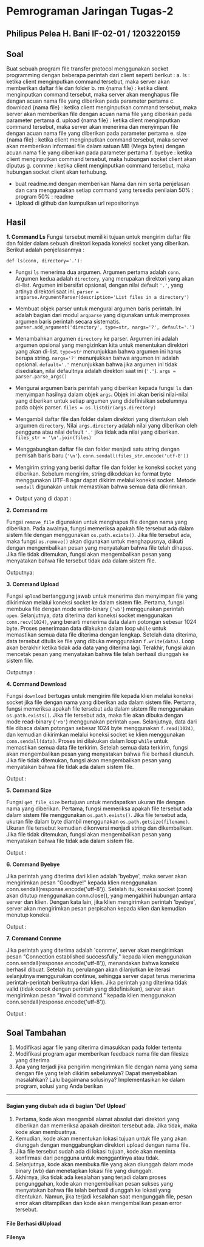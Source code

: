 # Pemrograman Jaringan Tugas-2

Philipus Pelea H. Bani 
IF-02-01 / 1203220159
--------------------------------

## Soal
Buat sebuah program file transfer protocol menggunakan socket programming dengan beberapa perintah dari client seperti berikut :
a. Is : ketika client menginputkan command tersebut, maka server akan memberikan daftar file dan folder 
b. rm {nama file} : ketika client menginputkan command tersebut, maka server akan menghapus file dengan acuan nama file yang diberikan pada parameter pertama
c. download {nama file} : ketika client menginputkan command tersebut, maka server akan memberikan file dengan acuan nama file yang diberikan pada parameter pertama
d. upload {nama file} : ketika client menginputkan command tersebut, maka server akan menerima dan menyimpan file dengan acuan nama file yang diberikan pada parameter pertama
e. size {nama file} : ketika client menginputkan command tersebut, maka server akan memberikan informasi file dalam satuan MB (Mega bytes) dengan acuan nama file yang diberikan pada parameter pertama
f. byebye : ketika client menginputkan command tersebut, maka hubungan socket client akan diputus
g. connme : ketika client menginputkan command tersebut, maka hubungan socket client akan terhubung. 

- buat readme.md dengan memberikan Nama dan nim serta penjelasan dan cara menggunakan setiap command yang tersedia penilaian 50% : program 50% : readme
- Upload di github dan kumpulkan url repositorinya

## Hasil

**1. Command Ls**
Fungsi tersebut memiliki tujuan untuk mengirim daftar file dan folder dalam sebuah direktori kepada koneksi socket yang diberikan. Berikut adalah penjelasanmya :

`def ls(conn, directory='.'):`
   - Fungsi `ls` menerima dua argumen. Argumen pertama adalah `conn`. Argumen kedua adalah `directory`, yang merupakan direktori yang akan di-list. Argumen ini bersifat opsional, dengan nilai default `'.'`, yang artinya direktori saat ini.
`parser = argparse.ArgumentParser(description='List files in a directory')`
   - Membuat objek parser untuk mengurai argumen baris perintah. Ini adalah bagian dari modul `argparse` yang digunakan untuk memproses argumen baris perintah secara sistematis.
`parser.add_argument('directory', type=str, nargs='?', default='.')`
   - Menambahkan argumen `directory` ke parser. Argumen ini adalah argumen opsional yang mengizinkan kita untuk menentukan direktori yang akan di-list. `type=str` menunjukkan bahwa argumen ini harus berupa string. `nargs='?'` menunjukkan bahwa argumen ini adalah opsional. `default='.'` menunjukkan bahwa jika argumen ini tidak disediakan, nilai defaultnya adalah direktori saat ini (`'.'`).
`args = parser.parse_args()`
   - Mengurai argumen baris perintah yang diberikan kepada fungsi `ls` dan menyimpan hasilnya dalam objek `args`. Objek ini akan berisi nilai-nilai yang diberikan untuk setiap argumen yang didefinisikan sebelumnya pada objek parser.
`files = os.listdir(args.directory)`
   - Mengambil daftar file dan folder dalam direktori yang ditentukan oleh argumen `directory`. Nilai `args.directory` adalah nilai yang diberikan oleh pengguna atau nilai default `'.'` jika tidak ada nilai yang diberikan.
`files_str = '\n'.join(files)`
   - Menggabungkan daftar file dan folder menjadi satu string dengan pemisah baris baru (`'\n'`).
`conn.sendall(files_str.encode('utf-8'))`
   - Mengirim string yang berisi daftar file dan folder ke koneksi socket yang diberikan. Sebelum mengirim, string dikodekan ke format byte menggunakan UTF-8 agar dapat dikirim melalui koneksi socket. Metode `sendall` digunakan untuk memastikan bahwa semua data dikirimkan.

   - Output yang di dapat :

**2. Command rm**

Fungsi `remove_file` digunakan untuk menghapus file dengan nama yang diberikan. 
Pada awalnya, fungsi memeriksa apakah file tersebut ada dalam sistem file dengan menggunakan `os.path.exists()`. 
Jika file tersebut ada, maka fungsi `os.remove()` akan digunakan untuk menghapusnya, diikuti dengan mengembalikan pesan yang menyatakan bahwa file telah dihapus. 
Jika file tidak ditemukan, fungsi akan mengembalikan pesan yang menyatakan bahwa file tersebut tidak ada dalam sistem file.

Outputnya:

**3. Command Upload**

Fungsi `upload` bertanggung jawab untuk menerima dan menyimpan file yang dikirimkan melalui koneksi socket ke dalam sistem file. Pertama, fungsi membuka file dengan mode write-binary (`'wb'`) menggunakan perintah `open`. Selanjutnya, data diterima dari koneksi socket menggunakan `conn.recv(1024)`, yang berarti menerima data dalam potongan sebesar 1024 byte. Proses penerimaan data dilakukan dalam loop `while` untuk memastikan semua data file diterima dengan lengkap. Setelah data diterima, data tersebut ditulis ke file yang dibuka menggunakan `f.write(data)`. Loop akan berakhir ketika tidak ada data yang diterima lagi. Terakhir, fungsi akan mencetak pesan yang menyatakan bahwa file telah berhasil diunggah ke sistem file.

Outputnya :

**4. Command Download**

Fungsi `download` bertugas untuk mengirim file kepada klien melalui koneksi socket jika file dengan nama yang diberikan ada dalam sistem file. Pertama, fungsi memeriksa apakah file tersebut ada dalam sistem file menggunakan `os.path.exists()`. Jika file tersebut ada, maka file akan dibuka dengan mode read-binary (`'rb'`) menggunakan perintah `open`. Selanjutnya, data dari file dibaca dalam potongan sebesar 1024 byte menggunakan `f.read(1024)`, dan kemudian dikirimkan melalui koneksi socket ke klien menggunakan `conn.sendall(data)`. Proses ini dilakukan dalam loop `while` untuk memastikan semua data file terkirim. Setelah semua data terkirim, fungsi akan mengembalikan pesan yang menyatakan bahwa file berhasil diunduh. Jika file tidak ditemukan, fungsi akan mengembalikan pesan yang menyatakan bahwa file tidak ada dalam sistem file.

Output : 

**5. Command Size**

Fungsi `get_file_size` bertujuan untuk mendapatkan ukuran file dengan nama yang diberikan. Pertama, fungsi memeriksa apakah file tersebut ada dalam sistem file menggunakan `os.path.exists()`. Jika file tersebut ada, ukuran file dalam byte diambil menggunakan `os.path.getsize(filename)`. Ukuran file tersebut kemudian dikonversi menjadi string dan dikembalikan. Jika file tidak ditemukan, fungsi akan mengembalikan pesan yang menyatakan bahwa file tidak ada dalam sistem file.

Output :

**6. Command Byebye**

Jika perintah yang diterima dari klien adalah 'byebye', maka server akan mengirimkan pesan "Goodbye!" kepada klien menggunakan conn.sendall(response.encode('utf-8')). Setelah itu, koneksi socket (conn) akan ditutup menggunakan conn.close(), yang mengakhiri hubungan antara server dan klien. Dengan kata lain, jika klien mengirimkan perintah 'byebye', server akan mengirimkan pesan perpisahan kepada klien dan kemudian menutup koneksi.

Output :

**7. Command Connme**

Jika perintah yang diterima adalah 'connme', server akan mengirimkan pesan "Connection established successfully." kepada klien menggunakan conn.sendall(response.encode('utf-8')), menandakan bahwa koneksi berhasil dibuat. Setelah itu, perulangan akan dilanjutkan ke iterasi selanjutnya menggunakan continue, sehingga server dapat terus menerima perintah-perintah berikutnya dari klien. Jika perintah yang diterima tidak valid (tidak cocok dengan perintah yang didefinisikan), server akan mengirimkan pesan "Invalid command." kepada klien menggunakan conn.sendall(response.encode('utf-8')).

Output :

## Soal Tambahan
1. Modifikasi agar file yang diterima dimasukkan pada folder tertentu
2. Modifikasi program agar memberikan feedback nama file dan filesize yang diterima
3. Apa yang terjadi jika pengirim mengirimkan file dengan nama yang sama dengan file yang telah dikirim sebelumnya? Dapat menyebabkan masalahkan? Lalu bagaimana solusinya? Implementasikan ke dalam program, solusi yang Anda berikan

----
#### Bagian yang diubah ada di bagian 'Def Upload'

1. Pertama, kode akan mengambil alamat absolut dari direktori yang diberikan dan memeriksa apakah direktori tersebut ada. Jika tidak, maka kode akan membuatnya.
2. Kemudian, kode akan menentukan lokasi tujuan untuk file yang akan diunggah dengan menggabungkan direktori upload dengan nama file.
3. Jika file tersebut sudah ada di lokasi tujuan, kode akan meminta konfirmasi dari pengguna untuk menggantinya atau tidak.
4. Selanjutnya, kode akan membuka file yang akan diunggah dalam mode binary (wb) dan menetapkan lokasi file yang diunggah.
5. Akhirnya, jika tidak ada kesalahan yang terjadi dalam proses pengunggahan, kode akan mengembalikan pesan sukses yang menyatakan bahwa file telah berhasil diunggah ke lokasi yang ditentukan. 
Namun, jika terjadi kesalahan saat mengunggah file, pesan error akan ditampilkan dan kode akan mengembalikan pesan error tersebut.

#### File Berhasi diUpload


#### Filenya